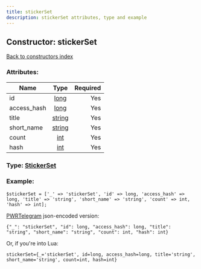 ```yaml
---
title: stickerSet
description: stickerSet attributes, type and example
---
```

## Constructor: stickerSet  
[Back to constructors index](index.md)



### Attributes:

| Name     |    Type       | Required |
|----------|:-------------:|---------:|
|id|[long](../types/long.md) | Yes|
|access\_hash|[long](../types/long.md) | Yes|
|title|[string](../types/string.md) | Yes|
|short\_name|[string](../types/string.md) | Yes|
|count|[int](../types/int.md) | Yes|
|hash|[int](../types/int.md) | Yes|



### Type: [StickerSet](../types/StickerSet.md)


### Example:

```
$stickerSet = ['_' => 'stickerSet', 'id' => long, 'access_hash' => long, 'title' => 'string', 'short_name' => 'string', 'count' => int, 'hash' => int];
```  

[PWRTelegram](https://pwrtelegram.xyz) json-encoded version:

```
{"_": "stickerSet", "id": long, "access_hash": long, "title": "string", "short_name": "string", "count": int, "hash": int}
```


Or, if you're into Lua:  


```
stickerSet={_='stickerSet', id=long, access_hash=long, title='string', short_name='string', count=int, hash=int}

```


